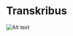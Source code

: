 # Transkribus
![Alt text](https://drive.google.com/open?id=129BqkvDCe6vuqNyxzf-riWa58Rme_koC "Можно задать title")
